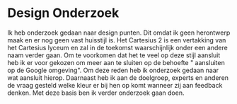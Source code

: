 # Design Onderzoek

Ik heb onderzoek gedaan naar design punten. Dit omdat ik geen herontwerp maak en er nog geen vast huisstijl is. Het Cartesius 2 is een vertakking van het Cartesius lyceum en zal in de toekomst waarschijnlijk onder een andere naam verder gaan. Om te voorkomen dat het te veel op deze stijl aansluit heb ik er voor gekozen om meer aan te sluiten op de behoefte " aansluiten op de Google omgeving". Om deze reden heb ik onderzoek gedaan naar wat aansluit hierop. Daarnaast heb ik aan de doelgroep, experts en anderen de vraag gesteld welke kleur er bij hen op komt wanneer zij aan feedback denken. Met deze basis ben ik verder onderzoek gaan doen.


